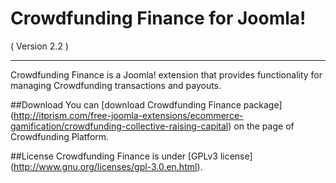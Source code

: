 Crowdfunding Finance for Joomla!
==========================
( Version 2.2 )
- - -

Crowdfunding Finance is a Joomla! extension that provides functionality for managing Crowdfunding transactions and payouts.

##Download
You can [download Crowdfunding Finance package] (http://itprism.com/free-joomla-extensions/ecommerce-gamification/crowdfunding-collective-raising-capital) on the page of Crowdfunding Platform.

##License
Crowdfunding Finance is under [GPLv3 license] (http://www.gnu.org/licenses/gpl-3.0.en.html).
